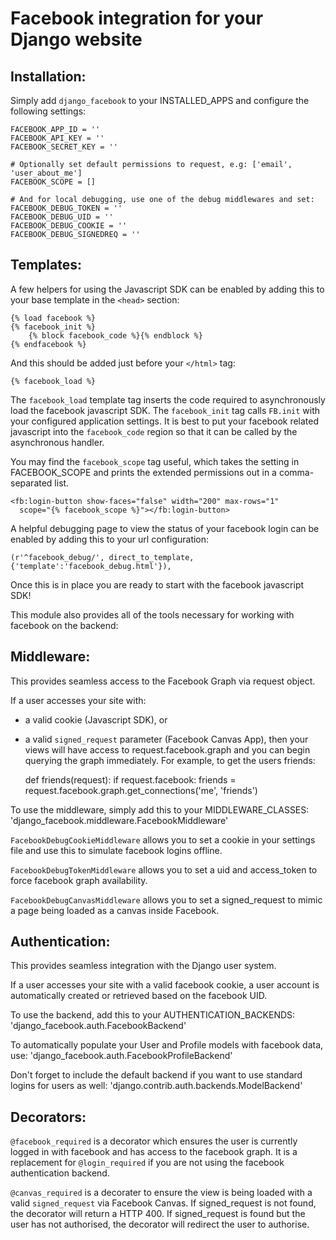 Facebook integration for your Django website
=============================================

Installation:
------------
Simply add ``django_facebook`` to your INSTALLED_APPS and configure
the following settings:

    FACEBOOK_APP_ID = ''
    FACEBOOK_API_KEY = ''
    FACEBOOK_SECRET_KEY = ''

    # Optionally set default permissions to request, e.g: ['email', 'user_about_me']
    FACEBOOK_SCOPE = []
    
    # And for local debugging, use one of the debug middlewares and set:
    FACEBOOK_DEBUG_TOKEN = ''
    FACEBOOK_DEBUG_UID = ''
    FACEBOOK_DEBUG_COOKIE = ''
    FACEBOOK_DEBUG_SIGNEDREQ = ''


Templates:
---------
A few helpers for using the Javascript SDK can be enabled by adding
this to your base template in the ``<head>`` section:

    {% load facebook %}
    {% facebook_init %}
        {% block facebook_code %}{% endblock %}
    {% endfacebook %}

And this should be added just before your ``</html>`` tag:

    {% facebook_load %}
    
The ``facebook_load`` template tag inserts the code required to
asynchronously load the facebook javascript SDK. The ``facebook_init``
tag calls ``FB.init`` with your configured application settings. It is
best to put your facebook related javascript into the ``facebook_code``
region so that it can be called by the asynchronous handler.

You may find the ``facebook_scope`` tag useful, which takes the setting
in FACEBOOK_SCOPE and prints the extended permissions out in a
comma-separated list.

    <fb:login-button show-faces="false" width="200" max-rows="1"
      scope="{% facebook_scope %}"></fb:login-button>


A helpful debugging page to view the status of your facebook login can
be enabled by adding this to your url configuration:

    (r'^facebook_debug/', direct_to_template, {'template':'facebook_debug.html'}),  


Once this is in place you are ready to start with the facebook javascript SDK!

This module also provides all of the tools necessary for working with facebook
on the backend:


Middleware:
----------
This provides seamless access to the Facebook Graph via request object.

If a user accesses your site with:
- a valid cookie (Javascript SDK), or
- a valid ``signed_request`` parameter (Facebook Canvas App),
then your views will have access to request.facebook.graph and you can
begin querying the graph immediately. For example, to get the users friends:

    def friends(request):
      if request.facebook:
        friends = request.facebook.graph.get_connections('me', 'friends')
        
To use the middleware, simply add this to your MIDDLEWARE_CLASSES:
    'django_facebook.middleware.FacebookMiddleware'


``FacebookDebugCookieMiddleware`` allows you to set a cookie in your settings
file and use this to simulate facebook logins offline.

``FacebookDebugTokenMiddleware`` allows you to set a uid and access_token to
force facebook graph availability.

``FacebookDebugCanvasMiddleware`` allows you to set a signed_request to mimic
a page being loaded as a canvas inside Facebook.


Authentication:
--------------
This provides seamless integration with the Django user system.

If a user accesses your site with a valid facebook cookie, a user
account is automatically created or retrieved based on the facebook UID.

To use the backend, add this to your AUTHENTICATION_BACKENDS:
    'django_facebook.auth.FacebookBackend'

To automatically populate your User and Profile models with facebook data, use:
    'django_facebook.auth.FacebookProfileBackend'
  
Don't forget to include the default backend if you want to use standard
logins for users as well:
    'django.contrib.auth.backends.ModelBackend'


Decorators:
----------
``@facebook_required`` is a decorator which ensures the user is currently
logged in with facebook and has access to the facebook graph. It is a replacement
for ``@login_required`` if you are not using the facebook authentication backend.

``@canvas_required`` is a decorater to ensure the view is being loaded with
a valid ``signed_request`` via Facebook Canvas. If signed_request is not found, the
decorator will return a HTTP 400. If signed_request is found but the user has not
authorised, the decorator will redirect the user to authorise.
